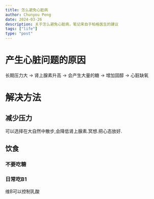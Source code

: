 ```yaml
---
title: 怎么避免心脏病
author: Chunyou Peng
date: 2024-03-26
description: 关于怎么避免心脏病，笔记来自于柏格医生的建议
tags: ["life"]
type: "post"
---
```


# 产生心脏问题的原因

长期压力大  -> 肾上腺素升高 -> 会产生大量的糖 -> 增加固醇 -> 心脏缺氧

# 解决方法

## 减少压力

可以选择在大自然中散步,会降低肾上腺素.冥想.把心态放好.

## 饮食

### 不要吃糖

### 日常吃B1

维B可以控制乳酸
